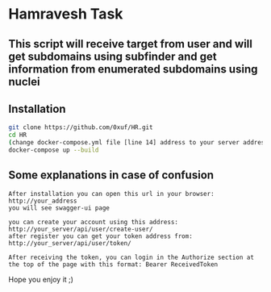 # Hamravesh Task
## This script will receive target from user and will get subdomains using subfinder and get information from enumerated subdomains using nuclei

## Installation
```bash
git clone https://github.com/0xuf/HR.git
cd HR
(change docker-compose.yml file [line 14] address to your server address(can be ip or domain))
docker-compose up --build
```

## Some explanations in case of confusion
```
After installation you can open this url in your browser: http://your_address
you will see swagger-ui page

you can create your account using this address: http://your_server/api/user/create-user/
after register you can get your token address from: http://your_server/api/user/token/

After receiving the token, you can login in the Authorize section at the top of the page with this format: Bearer ReceivedToken
```

Hope you enjoy it ;)